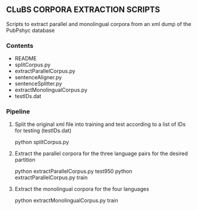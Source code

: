 CLuBS CORPORA EXTRACTION SCRIPTS
--------------------------------

Scripts to extract parallel and monolingual corpora from an xml dump of the
PubPshyc database


### Contents

- README 
- splitCorpus.py 
- extractParallelCorpus.py
- sentenceAligner.py
- sentenceSplitter.py
- extractMonolingualCorpus.py 
- testIDs.dat


### Pipeline

1. Split the original xml file into training and test according to a list of
   IDs for testing (testIDs.dat)

   python splitCorpus.py


2. Extract the parallel corpora for the three language pairs for the desired partition

   python extractParallelCorpus.py test950
   python extractParallelCorpus.py train


3. Extract the monolingual corpora for the four languages

   python extractMonolingualCorpus.py train



